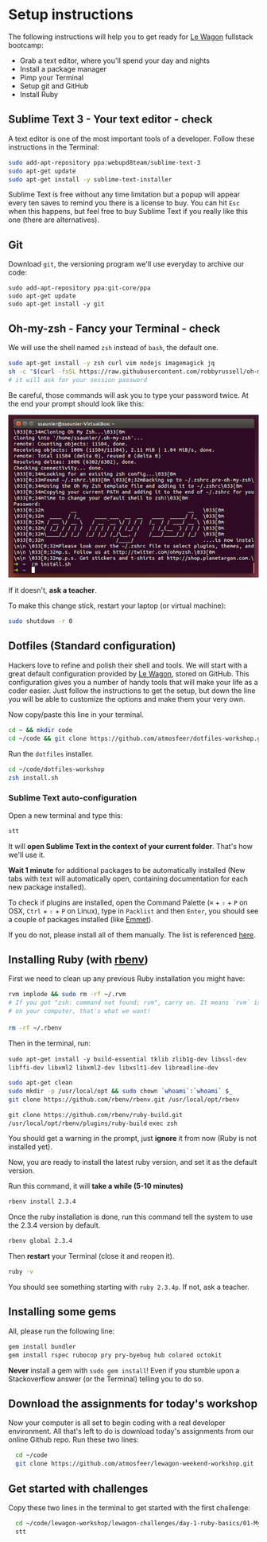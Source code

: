 # Setup instructions

The following instructions will help you to get ready for [Le Wagon](http://www.lewagon.org) fullstack bootcamp:

- Grab a text editor, where you'll spend your day and nights
- Install a package manager
- Pimp your Terminal
- Setup git and GitHub
- Install Ruby


## Sublime Text 3 - Your text editor - check

A text editor is one of the most important tools of a developer.
Follow these instructions in the Terminal:

```bash
sudo add-apt-repository ppa:webupd8team/sublime-text-3
sudo apt-get update
sudo apt-get install -y sublime-text-installer
```

Sublime Text is free without any time limitation but a popup will appear every ten saves to remind you there is a license to buy. You can hit `Esc` when this happens, but feel free to buy Sublime Text if you really like this one (there are alternatives).


## Git

Download `git`, the versioning program we'll use everyday to archive our code:

```
sudo add-apt-repository ppa:git-core/ppa
sudo apt-get update
sudo apt-get install -y git
```


## Oh-my-zsh - Fancy your Terminal - check


We will use the shell named `zsh` instead of `bash`, the default one.

```bash
sudo apt-get install -y zsh curl vim nodejs imagemagick jq
sh -c "$(curl -fsSL https://raw.githubusercontent.com/robbyrussell/oh-my-zsh/master/tools/install.sh)"
# it will ask for your session password
```

Be careful, those commands will ask you to type your password twice. At the end
your prompt should look like this:

![](images/ubuntu_oh_my_zsh.png)

If it doesn't, **ask a teacher**.

To make this change stick, restart your laptop (or virtual machine):

```bash
sudo shutdown -r 0
```



## Dotfiles (Standard configuration)

Hackers love to refine and polish their shell and tools. We will start with a great default configuration provided by [Le Wagon](http://github.com/atmosfeer/dotfiles-workshop), stored on GitHub. This configuration gives you a number of handy tools that will make your life as a coder easier. Just follow the instructions to get the setup, but down the line you will be able to customize the options and make them your very own.

Now copy/paste this line in your terminal.

```bash
cd ~ && mkdir code
cd ~/code && git clone https://github.com/atmosfeer/dotfiles-workshop.git
```

Run the `dotfiles` installer.

```bash
cd ~/code/dotfiles-workshop
zsh install.sh
```

### Sublime Text auto-configuration

Open a new terminal and type this:

```bash
stt
```

It will **open Sublime Text in the context of your current folder**. That's how we'll use it.

**Wait 1 minute** for additional packages to be automatically installed (New tabs with text will automatically open, containing documentation for each new package installed).

To check if plugins are installed, open the Command Palette (`⌘` + `⇧` + `P` on OSX, `Ctrl` + `⇧` + `P` on Linux), type in `Packlist` and then `Enter`, you should see a couple of packages installed (like [Emmet](http://emmet.io/)).

If you do not, please install all of them manually. The list is referenced [here](https://github.com/lewagon/dotfiles/blob/master/Package%20Control.sublime-settings).


## Installing Ruby (with [rbenv](https://github.com/sstephenson/rbenv))

First we need to clean up any previous Ruby installation you might have:

```bash
rvm implode && sudo rm -rf ~/.rvm
# If you got "zsh: command not found: rvm", carry on. It means `rvm` is not
# on your computer, that's what we want!

rm -rf ~/.rbenv
```

Then in the terminal, run:


`sudo apt-get install -y build-essential tklib zlib1g-dev libssl-dev libffi-dev libxml2 libxml2-dev libxslt1-dev libreadline-dev`
```bash
sudo apt-get clean
sudo mkdir -p /usr/local/opt && sudo chown `whoami`:`whoami` $_
git clone https://github.com/rbenv/rbenv.git /usr/local/opt/rbenv
```
`git clone https://github.com/rbenv/ruby-build.git /usr/local/opt/rbenv/plugins/ruby-build`
`exec zsh`

You should get a warning in the prompt, just **ignore** it from now (Ruby is not installed yet).


Now, you are ready to install the latest ruby version, and set it as the default version.

Run this command, it will **take a while (5-10 minutes)**

```bash
rbenv install 2.3.4
```

Once the ruby installation is done, run this command tell the system
to use the 2.3.4 version by default.

```bash
rbenv global 2.3.4
```

Then **restart** your Terminal (close it and reopen it).

```bash
ruby -v
```

You should see something starting with `ruby 2.3.4p`. If not, ask a teacher.

## Installing some gems

All, please run the following line:

```bash
gem install bundler
gem install rspec rubocop pry pry-byebug hub colored octokit
```

**Never** install a gem with `sudo gem install`! Even if you stumble upon a Stackoverflow answer
(or the Terminal) telling you to do so.

## Download the assignments for today's workshop

Now your computer is all set to begin coding with a real developer environment. All that's left to do is download today's assignments from our online Github repo. Run these two lines:

```bash
  cd ~/code
  git clone https://github.com/atmosfeer/lewagon-weekend-workshop.git
```

## Get started with challenges

Copy these two lines in the terminal to get started with the first challenge:

```bash
  cd ~/code/lewagon-workshop/lewagon-challenges/day-1-ruby-basics/01-My-First-Methods
  stt
```
